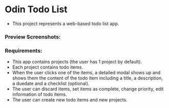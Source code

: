 # Odin Todo List

- This project represents a web-based todo list app.

### Preview Screenshots:

### Requirements:

- This app contains projects (the user has 1 project by default).
- Each project contains todo items.
- When the user clicks one of the items, a detailed modal shows up and shows them the content of the todo item including a title, a description, a duedate and a checklist (optional).
- The user can discard items, set items as complete, change priority, edit information of todo items.
- The user can create new todo items and new projects.
